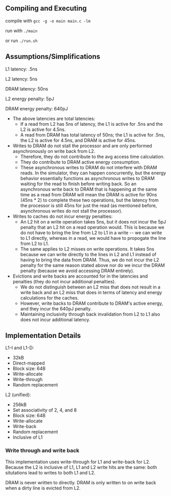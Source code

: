 ## Compiling and Executing

compile with `gcc -g -o main main.c -lm`

run with `./main`

or run `./run.sh`

## Assumptions/Simplifications

L1 latency: .5ns

L2 latency: 5ns

DRAM latency: 50ns

L2 energy penalty: 5pJ

DRAM energy penalty: 640pJ

 - The above latencies are total latencies:
    - If a read from L2 has 5ns of latency, the L1 is active for .5ns and the L2 is active for 4.5ns.
    - A read from DRAM has total latency of 50ns; the L1 is active for .5ns, the L2 is active for 4.5ns, and DRAM is active for 45ns.
 - Writes to DRAM do not stall the processor and are only performed asynchronously on write back from L2.
    - Therefore, they do not contribute to the avg access time calculation.
    - They do contribute to DRAM active energy consumption.
    - These asynchronous writes to DRAM do not interfere with DRAM reads. In the simulator, they can happen concurrently, but the energy behavior essentially functions as asynchronous writes to DRAM waiting for the read to finish before writing back. So an asynchronous write back to DRAM that is happening at the same time as a read from DRAM will mean the DRAM is active for 90ns (45ns * 2) to complete these two operations, but the latency from the processor is still 45ns for just the read (as mentioned before, asynchronous writes do not stall the processor).
 - Writes to caches do not incur energy penalties:
    - An L2 hit on a write operation takes 5ns, but it does not incur the 5pJ penalty that an L2 hit on a read operation would. This is because we do not have to bring the line from L2 to L1 in a write -- we can write to L1 directly, whereas in a read, we would have to propogate the line from L2 to L1. 
    - The same applies to L2 misses on write operations. It takes 5ns because we can write directly to the lines in L2 and L1 instead of having to bring the data from DRAM. Thus, we do not incur the L2 penalty for the same reason stated above nor do we incur the DRAM penalty (because we avoid accessing DRAM entirely).
 - Evictions and write backs are accounted for in the latencies and penalties (they do not incur additional penalties). 
    - We do not distinguish between an L2 miss that does not result in a write back and an L2 miss that does in terms of latency and energy calculations for the caches.
    - However, write backs to DRAM contribute to DRAM's active energy, and they incur the 640pJ penalty.
    - Maintaining inclusivity through back invalidation from L2 to L1 also does not incur additional latency.

## Implementation Details

L1-I and L1-D:
 - 32kB
 - Direct-mapped
 - Block size: 64B
 - Write-allocate
 - Write-through
 - Random replacement

L2 (unified):
 - 256kB
 - Set associativity of 2, 4, and 8
 - Block size: 64B
 - Write-allocate
 - Write-back
 - Random replacement
 - Inclusive of L1

### Write through and write back

This implementation uses write-through for L1 and write-back for L2. Because the L2 is inclusive of L1, L1 and L2 write hits are the same:
both situtations lead to writes to both L1 and L2.

DRAM is never written to directly. DRAM is only written to on write back when a dirty line is evicted from L2.